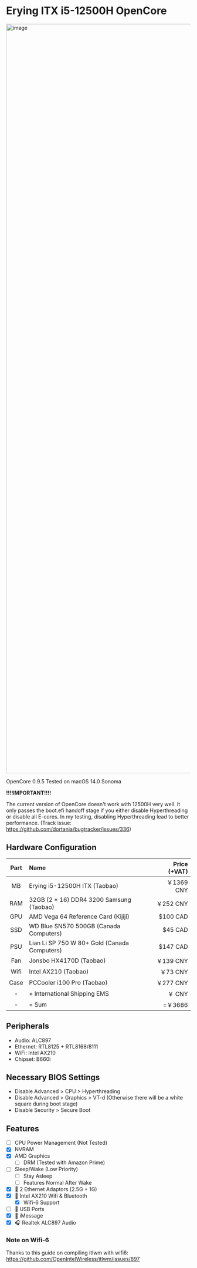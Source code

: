 # Erying ITX i5-12500H OpenCore

<img width="2043" alt="image" src="https://github.com/hykilpikonna/Erying-ITX-12500H-OpenCore/assets/22280294/bdacaaa1-4d7c-4eed-a8c3-2167f4945d12">

OpenCore 0.9.5
Tested on macOS 14.0 Sonoma

**!!!!IMPORTANT!!!!**

The current version of OpenCore doesn't work with 12500H very well. It only passes the boot.efi handoff stage if you either disable Hyperthreading or disable all E-cores. In my testing, disabling Hyperthreading lead to better performance. (Track issue: https://github.com/dortania/bugtracker/issues/336)

## Hardware Configuration

| Part | Name | Price (+VAT) |
|:--:|:--|--:|
| MB  | Erying i5-12500H ITX (Taobao)                | ￥1369 CNY |
| RAM | 32GB (2 * 16) DDR4 3200 Samsung (Taobao)     | ￥252  CNY |
| GPU | AMD Vega 64 Reference Card (Kijiji)          | $100   CAD |
| SSD | WD Blue SN570 500GB (Canada Computers)       | $45    CAD |
| PSU | Lian Li SP 750 W 80+ Gold (Canada Computers) | $147   CAD |
| Fan | Jonsbo HX4170D (Taobao)                      | ￥139  CNY |
| Wifi | Intel AX210 (Taobao)                        | ￥73   CNY |
| Case | PCCooler i100 Pro (Taobao)                  | ￥277  CNY |
|  -  | + International Shipping EMS                 | ￥     CNY |
|  -  | = Sum                                        | =￥3686    |

## Peripherals

* Audio: ALC897
* Ethernet: RTL8125 + RTL8168/8111
* WiFi: Intel AX210
* Chipset: B660i

## Necessary BIOS Settings

* Disable Advanced > CPU > Hyperthreading
* Disable Advanced > Graphics > VT-d (Otherwise there will be a white square during boot stage)
* Disable Security > Secure Boot

## Features

- [ ] CPU Power Management (Not Tested)
- [x] NVRAM
- [x] AMD Graphics
  - [ ] DRM (Tested with Amazon Prime)
- [ ] Sleep/Wake (Low Priority)
  - [ ] Stay Asleep
  - [ ] Features Normal After Wake
- [x] 📶 2 Ethernet Adaptors (2.5G + 1G)
- [x] 📶 Intel AX210 Wifi & Bluetooth
  - [x] Wifi-6 Support 
- [ ] 🔌 USB Ports
- [x] 💬 iMessage
- [x] 🎧 Realtek ALC897 Audio

### Note on Wifi-6

Thanks to this guide on compiling itlwm with wifi6: https://github.com/OpenIntelWireless/itlwm/issues/897
